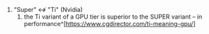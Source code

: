 1. "Super" ↮ "Ti" (Nvidia)
	1. the Ti variant of a GPU tier is superior to the SUPER variant – in performance^[https://www.cgdirector.com/ti-meaning-gpu/]